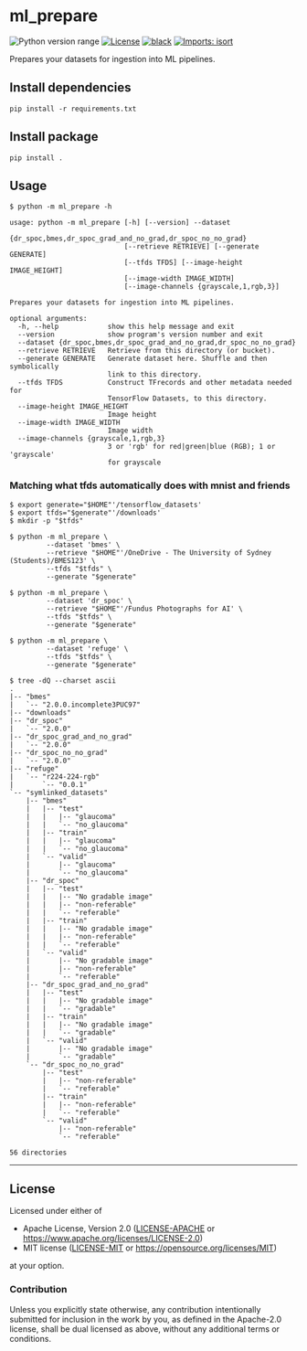 ml_prepare
==========
![Python version range](https://img.shields.io/badge/python-2.7%E2%80%933.6+-blue.svg)
[![License](https://img.shields.io/badge/license-Apache--2.0%20OR%20MIT-blue.svg)](https://opensource.org/licenses/Apache-2.0)
[![black](https://img.shields.io/badge/code%20style-black-000000.svg)](https://github.com/psf/black)
[![Imports: isort](https://img.shields.io/badge/%20imports-isort-%231674b1?style=flat&labelColor=ef8336)](https://pycqa.github.io/isort/)

Prepares your datasets for ingestion into ML pipelines.

## Install dependencies

    pip install -r requirements.txt

## Install package

    pip install .

## Usage

    $ python -m ml_prepare -h

    usage: python -m ml_prepare [-h] [--version] --dataset
                                {dr_spoc,bmes,dr_spoc_grad_and_no_grad,dr_spoc_no_no_grad}
                                [--retrieve RETRIEVE] [--generate GENERATE]
                                [--tfds TFDS] [--image-height IMAGE_HEIGHT]
                                [--image-width IMAGE_WIDTH]
                                [--image-channels {grayscale,1,rgb,3}]
    
    Prepares your datasets for ingestion into ML pipelines.
    
    optional arguments:
      -h, --help            show this help message and exit
      --version             show program's version number and exit
      --dataset {dr_spoc,bmes,dr_spoc_grad_and_no_grad,dr_spoc_no_no_grad}
      --retrieve RETRIEVE   Retrieve from this directory (or bucket).
      --generate GENERATE   Generate dataset here. Shuffle and then symbolically
                            link to this directory.
      --tfds TFDS           Construct TFrecords and other metadata needed for
                            TensorFlow Datasets, to this directory.
      --image-height IMAGE_HEIGHT
                            Image height
      --image-width IMAGE_WIDTH
                            Image width
      --image-channels {grayscale,1,rgb,3}
                            3 or 'rgb' for red|green|blue (RGB); 1 or 'grayscale'
                            for grayscale

### Matching what tfds automatically does with mnist and friends

    $ export generate="$HOME"'/tensorflow_datasets'
    $ export tfds="$generate"'/downloads'
    $ mkdir -p "$tfds"

    $ python -m ml_prepare \
             --dataset 'bmes' \
             --retrieve "$HOME"'/OneDrive - The University of Sydney (Students)/BMES123' \
             --tfds "$tfds" \
             --generate "$generate"
    
    $ python -m ml_prepare \
             --dataset 'dr_spoc' \
             --retrieve "$HOME"'/Fundus Photographs for AI' \
             --tfds "$tfds" \
             --generate "$generate"

    $ python -m ml_prepare \
             --dataset 'refuge' \
             --tfds "$tfds" \
             --generate "$generate"

    $ tree -dQ --charset ascii
    .
    |-- "bmes"
    |   `-- "2.0.0.incomplete3PUC97"
    |-- "downloads"
    |-- "dr_spoc"
    |   `-- "2.0.0"
    |-- "dr_spoc_grad_and_no_grad"
    |   `-- "2.0.0"
    |-- "dr_spoc_no_no_grad"
    |   `-- "2.0.0"
    |-- "refuge"
    |   `-- "r224-224-rgb"
    |       `-- "0.0.1"
    `-- "symlinked_datasets"
        |-- "bmes"
        |   |-- "test"
        |   |   |-- "glaucoma"
        |   |   `-- "no_glaucoma"
        |   |-- "train"
        |   |   |-- "glaucoma"
        |   |   `-- "no_glaucoma"
        |   `-- "valid"
        |       |-- "glaucoma"
        |       `-- "no_glaucoma"
        |-- "dr_spoc"
        |   |-- "test"
        |   |   |-- "No gradable image"
        |   |   |-- "non-referable"
        |   |   `-- "referable"
        |   |-- "train"
        |   |   |-- "No gradable image"
        |   |   |-- "non-referable"
        |   |   `-- "referable"
        |   `-- "valid"
        |       |-- "No gradable image"
        |       |-- "non-referable"
        |       `-- "referable"
        |-- "dr_spoc_grad_and_no_grad"
        |   |-- "test"
        |   |   |-- "No gradable image"
        |   |   `-- "gradable"
        |   |-- "train"
        |   |   |-- "No gradable image"
        |   |   `-- "gradable"
        |   `-- "valid"
        |       |-- "No gradable image"
        |       `-- "gradable"
        `-- "dr_spoc_no_no_grad"
            |-- "test"
            |   |-- "non-referable"
            |   `-- "referable"
            |-- "train"
            |   |-- "non-referable"
            |   `-- "referable"
            `-- "valid"
                |-- "non-referable"
                `-- "referable"
    
    56 directories


---

## License

Licensed under either of

- Apache License, Version 2.0 ([LICENSE-APACHE](LICENSE-APACHE) or <https://www.apache.org/licenses/LICENSE-2.0>)
- MIT license ([LICENSE-MIT](LICENSE-MIT) or <https://opensource.org/licenses/MIT>)

at your option.

### Contribution

Unless you explicitly state otherwise, any contribution intentionally submitted
for inclusion in the work by you, as defined in the Apache-2.0 license, shall be
dual licensed as above, without any additional terms or conditions.
